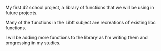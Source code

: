 My first 42 school project, a library of functions that we will be using in future projects.

Many of the functions in the Libft subject are recreations of existing libc functions.

I will be adding more functions to the library as I'm writing them and progressing in my studies.
